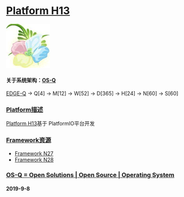 ﻿# [Platform H13](https://github.com/OS-Q/H13)
[![sites](OS-Q/OS-Q.png)](http://www.OS-Q.com)
#### 关于系统架构：[OS-Q](https://github.com/OS-Q/OS-Q)
[EDGE-Q](https://github.com/OS-Q/EDGE-Q) -> Q[4] -> M[12] -> W[52] -> D[365] -> H[24] -> N[60] -> S[60]

### [Platform描述](https://github.com/OS-Q/H13/wiki) 

[Platform H13](https://github.com/OS-Q/H13)基于 PlatformIO平台开发

### [Framework资源](https://github.com/OS-Q) 

* [Framework N27](https://github.com/OS-Q/N27)
* [Framework N28](https://github.com/OS-Q/N28)

### [OS-Q = Open Solutions | Open Source |  Operating System ](http://www.OS-Q.com/H13)
####  2019-9-8